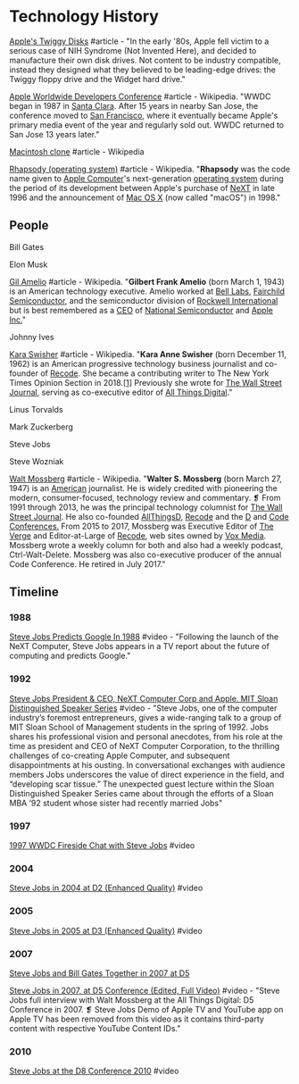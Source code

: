 # Technology History

[Apple's Twiggy Disks](http://www.brouhaha.com/~eric/retrocomputing/lisa/twiggy.html) \#article - "In the early '80s, Apple fell victim to a serious case of NIH Syndrome \(Not Invented Here\), and decided to manufacture their own disk drives. Not content to be industry compatible, instead they designed what they believed to be leading-edge drives: the Twiggy floppy drive and the Widget hard drive."

[Apple Worldwide Developers Conference](https://en.wikipedia.org/wiki/Apple_Worldwide_Developers_Conference) \#article - Wikipedia. "WWDC began in 1987 in [Santa Clara](https://en.wikipedia.org/wiki/Santa_Clara,_California). After 15 years in nearby San Jose, the conference moved to [San Francisco](https://en.wikipedia.org/wiki/San_Francisco), where it eventually became Apple's primary media event of the year and regularly sold out. WWDC returned to San Jose 13 years later."

[Macintosh clone](https://en.wikipedia.org/wiki/Macintosh_clone) \#article - Wikipedia

[Rhapsody \(operating system\)](https://en.wikipedia.org/wiki/Rhapsody_%28operating_system%29) \#article - Wikipedia. "**Rhapsody** was the code name given to [Apple Computer](https://en.wikipedia.org/wiki/Apple_Inc.)'s next-generation [operating system](https://en.wikipedia.org/wiki/Operating_system) during the period of its development between Apple's purchase of [NeXT](https://en.wikipedia.org/wiki/NeXT) in late 1996 and the announcement of [Mac OS X](https://en.wikipedia.org/wiki/MacOS) \(now called "macOS"\) in 1998."

## People

Bill Gates

Elon Musk

[Gil Amelio](https://en.wikipedia.org/wiki/Gil_Amelio) \#article - Wikipedia. "**Gilbert Frank Amelio** \(born March 1, 1943\) is an American technology executive. Amelio worked at [Bell Labs](https://en.wikipedia.org/wiki/Bell_Labs), [Fairchild Semiconductor](https://en.wikipedia.org/wiki/Fairchild_Semiconductor), and the semiconductor division of [Rockwell International](https://en.wikipedia.org/wiki/Rockwell_International) but is best remembered as a [CEO](https://en.wikipedia.org/wiki/Chief_executive_officer) of [National Semiconductor](https://en.wikipedia.org/wiki/National_Semiconductor) and [Apple Inc.](https://en.wikipedia.org/wiki/Apple_Inc.)"

Johnny Ives

[Kara Swisher](https://en.wikipedia.org/wiki/Kara_Swisher) \#article - Wikipedia. "**Kara Anne Swisher** \(born December 11, 1962\) is an American progressive technology business journalist and co-founder of [Recode](https://en.wikipedia.org/wiki/Recode). She became a contributing writer to The New York Times Opinion Section in 2018.[\[1\]](https://en.wikipedia.org/wiki/Kara_Swisher#cite_note-1) Previously she wrote for [The Wall Street Journal](https://en.wikipedia.org/wiki/The_Wall_Street_Journal), serving as co-executive editor of [All Things Digital](https://en.wikipedia.org/wiki/All_Things_Digital)."

Linus Torvalds

Mark Zuckerberg

Steve Jobs

Steve Wozniak

[Walt Mossberg](https://en.wikipedia.org/wiki/Walt_Mossberg) \#article - Wikipedia. "**Walter S. Mossberg** \(born March 27, 1947\) is an [American](https://en.wikipedia.org/wiki/United_States) journalist. He is widely credited with pioneering the modern, consumer-focused, technology review and commentary. ❡ From 1991 through 2013, he was the principal technology columnist for [The Wall Street Journal](https://en.wikipedia.org/wiki/The_Wall_Street_Journal). He also co-founded [AllThingsD](https://en.wikipedia.org/wiki/AllThingsD), [Recode](https://en.wikipedia.org/wiki/Recode.net) and the [D](https://en.wikipedia.org/wiki/All_Things_Digital) and [Code Conferences.](https://en.wikipedia.org/wiki/Recode) From 2015 to 2017, Mossberg was Executive Editor of [The Verge](https://en.wikipedia.org/wiki/The_Verge) and Editor-at-Large of [Recode](https://en.wikipedia.org/wiki/Recode), web sites owned by [Vox Media](https://en.wikipedia.org/wiki/Vox_Media). Mossberg wrote a weekly column for both and also had a weekly podcast, Ctrl-Walt-Delete. Mossberg was also co-executive producer of the annual Code Conference. He retired in July 2017."

## Timeline

### 1988

[Steve Jobs Predicts Google In 1988](https://www.youtube.com/watch?v=Ir3kSyHw9Is) \#video - "Following the launch of the NeXT Computer, Steve Jobs appears in a TV report about the future of computing and predicts Google."

### 1992

[Steve Jobs President & CEO, NeXT Computer Corp and Apple. MIT Sloan Distinguished Speaker Series](https://www.youtube.com/watch?v=Gk-9Fd2mEnI) \#video - "Steve Jobs, one of the computer industry’s foremost entrepreneurs, gives a wide-ranging talk to a group of MIT Sloan School of Management students in the spring of 1992. Jobs shares his professional vision and personal anecdotes, from his role at the time as president and CEO of NeXT Computer Corporation, to the thrilling challenges of co-creating Apple Computer, and subsequent disappointments at his ousting. In conversational exchanges with audience members Jobs underscores the value of direct experience in the field, and “developing scar tissue.” The unexpected guest lecture within the Sloan Distinguished Speaker Series came about through the efforts of a Sloan MBA ’92 student whose sister had recently married Jobs"

### 1997

[1997 WWDC Fireside Chat with Steve Jobs](https://www.youtube.com/watch?v=6iACK-LNnzM) \#video

### 2004

[Steve Jobs in 2004 at D2 \(Enhanced Quality\)](https://www.youtube.com/watch?v=idhrY_3-bJs) \#video

### 2005

[Steve Jobs in 2005 at D3 \(Enhanced Quality\)](https://www.youtube.com/watch?v=IzH54FpWAP0) \#video

### 2007

[Steve Jobs and Bill Gates Together in 2007 at D5](https://www.youtube.com/watch?v=ZWaX1g_2SSQ)

[Steve Jobs in 2007, at D5 Conference \(Edited, Full Video\)](https://www.youtube.com/watch?v=WktCKB-QMkk) \#video - "Steve Jobs full interview with Walt Mossberg at the All Things Digital: D5 Conference in 2007. ❡ Steve Jobs Demo of Apple TV and YouTube app on Apple TV has been removed from this video as it contains third-party content with respective YouTube Content IDs."

### 2010

[Steve Jobs at the D8 Conference 2010](https://www.youtube.com/watch?v=a0AZLPqjpkg) \#video

